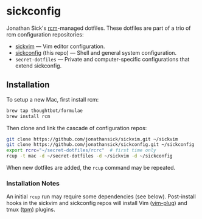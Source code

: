 # sickconfig

Jonathan Sick's [rcm](http://thoughtbot.github.io/rcm/)-managed dotfiles.
These dotfiles are part of a trio of rcm configuration repositories:

- [sickvim](https://github.com/jonathansick/sickvim) — Vim editor configuration.
- [sickconfig](https://github.com/jonathansick/sickconfig) (this repo) — Shell and general system configuration.
- `secret-dotfiles` — Private and computer-specific configurations that extend sickconfig.

## Installation

To setup a new Mac, first install rcm:

```bash
brew tap thoughtbot/formulae
brew install rcm
```

Then clone and link the cascade of configuration repos:

```bash
git clone https://github.com/jonathansick/sickvim.git ~/sickvim
git clone https://github.com/jonathansick/sickconfig.git ~/sickconfig
export rcrc="~/secret-dotfiles/rcrc"  # first time only
rcup -t mac -d ~/secret-dotfiles -d ~/sickvim -d ~/sickconfig
```

When new dotfiles are added, the `rcup` command may be repeated.

### Installation Notes

An initial `rcup` run may require some dependencies (see below).
Post-install hooks in the sickvim and sickconfig repos will install Vim ([vim-plug](https://github.com/junegunn/vim-plug)) and tmux ([tpm](https://github.com/tmux-plugins/tpm)) plugins.
